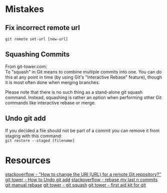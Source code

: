 # Mistakes

## Fix incorrect remote url
`git remote set-url [new-url]`


## Squashing Commits
From git-tower.com:<br>
To "squash" in Git means to combine multiple commits into one. 
You can do this at any point in time (by using Git's "Interactive Rebase" feature), 
though it is most often done when merging branches.

Please note that there is no such thing as a stand-alone git squash command. 
Instead, squashing is rather an option when performing other Git commands like interactive rebase or merge.


## Undo git add
If you decided a file should not be part of a commit you can remove it from staging with this command:<br>
`git restore --staged [filename]`

# Resources
[stackoverflow - "How to change the URI (URL) for a remote Git repository?"](https://stackoverflow.com/questions/2432764/how-to-change-the-uri-url-for-a-remote-git-repository)
[git tower - How to Undo git add](https://www.git-tower.com/learn/git/faq/undo-git-add/)
[stackoverflow -  rebase my last n commits](https://stackoverflow.com/questions/5189560/squash-my-last-x-commits-together-using-git)
[git manual rebase](https://git-scm.com/docs/git-rebase#_interactive_mode)
[git tower - git squash](https://www.git-tower.com/learn/git/faq/git-squash/)
[git tower - first aid kit for git](https://www.git-tower.com/learn/git/first-aid-kit)
